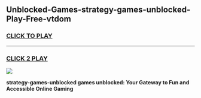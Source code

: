 
## Unblocked-Games-strategy-games-unblocked-Play-Free-vtdom
<h3>
<a href="https://premium76.site?title=strategy-games-unblocked&ref=12A">CLICK TO PLAY</a></h3>
<hr>

<h3>
<a href="https://premium76.site?title=strategy-games-unblocked&ref=12A">CLICK 2 PLAY</a>
  
</h3>

<a href="https://premium76.site?title=strategy-games-unblocked&ref=12A"><img src="https://clearcache.store/games.png"></a>


**strategy-games-unblocked games unblocked: Your Gateway to Fun and Accessible Online Gaming**
